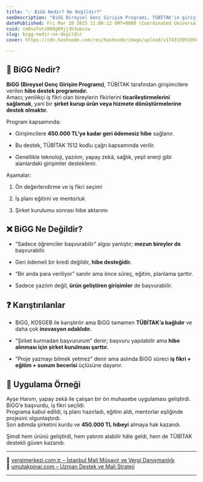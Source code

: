 ```yaml
---
title: "✅ BiGG Nedir? Ne Değildir?"
seoDescription: "BiGG Bireysel Genç Girişim Programı, TÜBİTAK'ın girişimcilere 450.000 TL hibe sunan, yenilikçi iş fikirlerini destekleyen bir programdır"
datePublished: Fri Mar 28 2025 11:06:12 GMT+0000 (Coordinated Universal Time)
cuid: cm8sofutz000g09jj3h3ubviw
slug: bigg-nedir-ne-degildir
cover: https://cdn.hashnode.com/res/hashnode/image/upload/v1743159919566/2ab4f49c-7994-452b-90ee-8466ef97313a.webp

---
```


## 🔹 BiGG Nedir?

**BiGG (Bireysel Genç Girişim Programı)**, TÜBİTAK tarafından girişimcilere verilen **hibe destek programıdır.**  
Amacı; yenilikçi iş fikri olan bireylerin fikirlerini **ticarileştirmelerini sağlamak**, yani bir **şirket kurup ürün veya hizmete dönüştürmelerine destek olmaktır.**

Program kapsamında:

* Girişimcilere **450.000 TL’ye kadar geri ödemesiz hibe** sağlanır.
    
* Bu destek, TÜBİTAK 1512 kodlu çağrı kapsamında verilir.
    
* Genellikle teknoloji, yazılım, yapay zekâ, sağlık, yeşil enerji gibi alanlardaki girişimler desteklenir.
    

Aşamalar:

1. Ön değerlendirme ve iş fikri seçimi
    
2. İş planı eğitimi ve mentorluk
    
3. Şirket kurulumu sonrası hibe aktarımı
    

## ❌ BiGG Ne Değildir?

* “Sadece öğrenciler başvurabilir” algısı yanlıştır; **mezun bireyler de** başvurabilir.
    
* Geri ödemeli bir kredi değildir, **hibe desteğidir.**
    
* “Bir anda para veriliyor” sanılır ama önce süreç, eğitim, planlama şarttır.
    
* Sadece yazılım değil, **ürün geliştiren girişimler** de başvurabilir.
    

## ❓ Karıştırılanlar

* BiGG, KOSGEB ile karıştırılır ama BiGG tamamen **TÜBİTAK’a bağlıdır** ve daha çok **inovasyon odaklıdır.**
    
* “Şirket kurmadan başvururum” denir; başvuru yapılabilir ama **hibe alınması için şirket kurulması şarttır.**
    
* “Proje yazmayı bilmek yetmez” denir ama aslında BiGG süreci **iş fikri + eğitim + sunum becerisi** üçlüsüne dayanır.
    

## 🧠 Uygulama Örneği

Ayşe Hanım, yapay zekâ ile çalışan bir ön muhasebe uygulaması geliştirdi.  
BiGG’e başvurdu, iş fikri seçildi.  
Programa kabul edildi, iş planı hazırladı, eğitim aldı, mentorlar eşliğinde projesini olgunlaştırdı.  
Son adımda şirketini kurdu ve **450.000 TL hibeyi** almaya hak kazandı.

Şimdi hem ürünü geliştirdi, hem yatırım alabilir hâle geldi, hem de TÜBİTAK destekli güven kazandı.

---

🔗 [vergimerkezi.com.tr – İstanbul Mali Müşavir ve Vergi Danışmanlığı](https://vergimerkezi.com.tr)  
🔗 [umutakpinar.com – Uzman Destek ve Mali Strateji](https://umutakpinar.com)

---